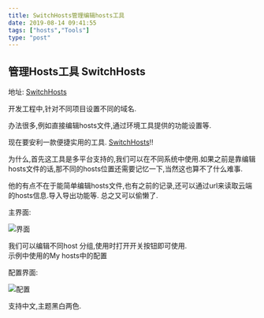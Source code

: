 ```yaml
---
title: SwitchHosts管理编辑hosts工具
date: 2019-08-14 09:41:55
tags: ["hosts","Tools"]
type: "post"
---
```


## 管理Hosts工具 SwitchHosts

地址: [SwitchHosts](https://github.com/oldj/SwitchHosts)

开发工程中,针对不同项目设置不同的域名.

办法很多,例如直接编辑hosts文件,通过环境工具提供的功能设置等.

现在要安利一款便捷实用的工具. [SwitchHosts](https://github.com/oldj/SwitchHosts)!!

为什么,首先这工具是多平台支持的,我们可以在不同系统中使用.如果之前是靠编辑hosts文件的话,那不同的hosts位置还需要记忆一下,当然这也算不了什么难事.

他的有点不在于能简单编辑hosts文件,也有之前的记录,还可以通过url来读取云端的hosts信息.导入导出功能等. 总之又可以偷懒了.

主界面:

![界面](https://s2.ax1x.com/2019/08/14/mPOsoT.png)

我们可以编辑不同host 分组,使用时打开开关按钮即可使用.  
示例中使用的My hosts中的配置

配置界面: 

![配置](https://s2.ax1x.com/2019/08/14/mPOgW4.png)

支持中文,主题黑白两色.
